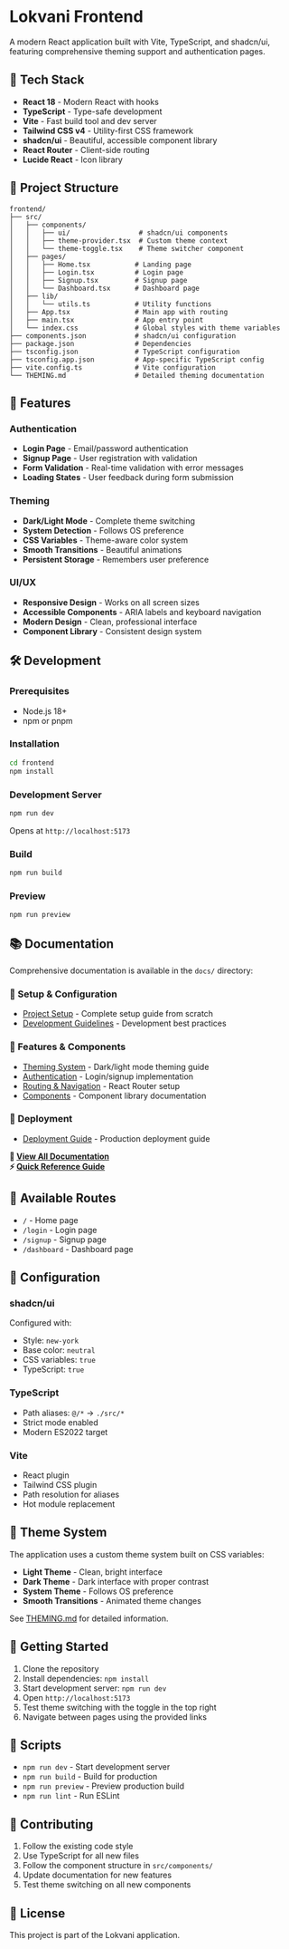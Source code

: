 # Lokvani Frontend

A modern React application built with Vite, TypeScript, and shadcn/ui, featuring comprehensive theming support and authentication pages.

## 🚀 Tech Stack

- **React 18** - Modern React with hooks
- **TypeScript** - Type-safe development
- **Vite** - Fast build tool and dev server
- **Tailwind CSS v4** - Utility-first CSS framework
- **shadcn/ui** - Beautiful, accessible component library
- **React Router** - Client-side routing
- **Lucide React** - Icon library

## 📁 Project Structure

```
frontend/
├── src/
│   ├── components/
│   │   ├── ui/                 # shadcn/ui components
│   │   ├── theme-provider.tsx  # Custom theme context
│   │   └── theme-toggle.tsx    # Theme switcher component
│   ├── pages/
│   │   ├── Home.tsx           # Landing page
│   │   ├── Login.tsx          # Login page
│   │   ├── Signup.tsx         # Signup page
│   │   └── Dashboard.tsx      # Dashboard page
│   ├── lib/
│   │   └── utils.ts           # Utility functions
│   ├── App.tsx                # Main app with routing
│   ├── main.tsx               # App entry point
│   └── index.css              # Global styles with theme variables
├── components.json            # shadcn/ui configuration
├── package.json               # Dependencies
├── tsconfig.json              # TypeScript configuration
├── tsconfig.app.json          # App-specific TypeScript config
├── vite.config.ts             # Vite configuration
└── THEMING.md                 # Detailed theming documentation
```

## 🎨 Features

### Authentication
- **Login Page** - Email/password authentication
- **Signup Page** - User registration with validation
- **Form Validation** - Real-time validation with error messages
- **Loading States** - User feedback during form submission

### Theming
- **Dark/Light Mode** - Complete theme switching
- **System Detection** - Follows OS preference
- **CSS Variables** - Theme-aware color system
- **Smooth Transitions** - Beautiful animations
- **Persistent Storage** - Remembers user preference

### UI/UX
- **Responsive Design** - Works on all screen sizes
- **Accessible Components** - ARIA labels and keyboard navigation
- **Modern Design** - Clean, professional interface
- **Component Library** - Consistent design system

## 🛠️ Development

### Prerequisites
- Node.js 18+ 
- npm or pnpm

### Installation
```bash
cd frontend
npm install
```

### Development Server
```bash
npm run dev
```
Opens at `http://localhost:5173`

### Build
```bash
npm run build
```

### Preview
```bash
npm run preview
```

## 📚 Documentation

Comprehensive documentation is available in the `docs/` directory:

### 🚀 Setup & Configuration
- [Project Setup](./docs/setup/SETUP.md) - Complete setup guide from scratch
- [Development Guidelines](./docs/development/DEVELOPMENT.md) - Development best practices

### 🎨 Features & Components  
- [Theming System](./docs/features/THEMING.md) - Dark/light mode theming guide
- [Authentication](./docs/features/AUTHENTICATION.md) - Login/signup implementation
- [Routing & Navigation](./docs/features/ROUTING.md) - React Router setup
- [Components](./docs/components/COMPONENTS.md) - Component library documentation

### 🚀 Deployment
- [Deployment Guide](./docs/deployment/DEPLOYMENT.md) - Production deployment guide

**📖 [View All Documentation](./docs/index.md)**  
**⚡ [Quick Reference Guide](./docs/QUICK_REFERENCE.md)**

## 🎯 Available Routes

- `/` - Home page
- `/login` - Login page
- `/signup` - Signup page
- `/dashboard` - Dashboard page

## 🔧 Configuration

### shadcn/ui
Configured with:
- Style: `new-york`
- Base color: `neutral`
- CSS variables: `true`
- TypeScript: `true`

### TypeScript
- Path aliases: `@/*` → `./src/*`
- Strict mode enabled
- Modern ES2022 target

### Vite
- React plugin
- Tailwind CSS plugin
- Path resolution for aliases
- Hot module replacement

## 🎨 Theme System

The application uses a custom theme system built on CSS variables:

- **Light Theme** - Clean, bright interface
- **Dark Theme** - Dark interface with proper contrast
- **System Theme** - Follows OS preference
- **Smooth Transitions** - Animated theme changes

See [THEMING.md](./THEMING.md) for detailed information.

## 🚀 Getting Started

1. Clone the repository
2. Install dependencies: `npm install`
3. Start development server: `npm run dev`
4. Open `http://localhost:5173`
5. Test theme switching with the toggle in the top right
6. Navigate between pages using the provided links

## 📝 Scripts

- `npm run dev` - Start development server
- `npm run build` - Build for production
- `npm run preview` - Preview production build
- `npm run lint` - Run ESLint

## 🤝 Contributing

1. Follow the existing code style
2. Use TypeScript for all new files
3. Follow the component structure in `src/components/`
4. Update documentation for new features
5. Test theme switching on all new components

## 📄 License

This project is part of the Lokvani application.